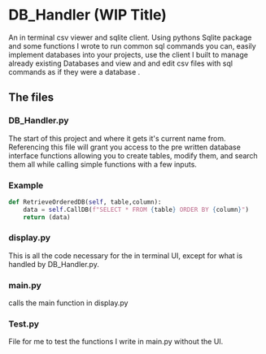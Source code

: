 # DB_Handler (WIP Title)
An in terminal csv viewer and sqlite client. Using pythons Sqlite package and some functions I wrote to run common sql commands you can, easily implement databases into your projects, use the client I built to manage already existing Databases and view and and edit csv files with sql commands as if they were a database .

## The files

### DB_Handler.py
The start of this project and where it gets it's current name from. Referencing this file will grant you access to the pre written database interface functions allowing you to create tables, modify them, and search them all while calling simple functions with a few inputs.

### Example
```python
def RetrieveOrderedDB(self, table,column):
    data = self.CallDB(f"SELECT * FROM {table} ORDER BY {column}")
    return (data)
```

### display.py
This is all the code necessary for the in terminal UI, except for what is handled by DB_Handler.py. 

### main.py
calls the main function in display.py 

### Test.py
File for me to test the functions I write in main.py without the UI.